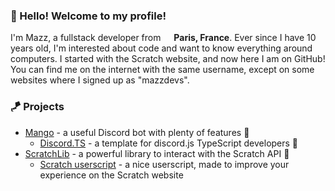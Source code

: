 ### 👋 Hello! Welcome to my profile!
I'm Mazz, a fullstack developer from <img src="https://image.flaticon.com/icons/svg/197/197560.svg" width="13"/> <b>Paris, France</b>.
Ever since I have 10 years old, I'm interested about code and want to know everything around computers. I started with the Scratch website, and now here I am on GitHub!
You can find me on the internet with the same username, except on some websites where I signed up as "mazzdevs". 

### 🪁 Projects
* [Mango](https://github.com/mazzlabs/Mango) - a useful Discord bot with plenty of features 🥭
	* [Discord.TS](https://github.com/mazzlabs/discord.ts) - a template for discord.js TypeScript developers 🌠
* [ScratchLib](https://github.com/mazzlabs/ScratchLib) - a powerful library to interact with the Scratch API 🚀
	* [Scratch userscript](https://github.com/mazzlabs/scratch.user.js) - a nice userscript, made to improve your experience on the Scratch website 
